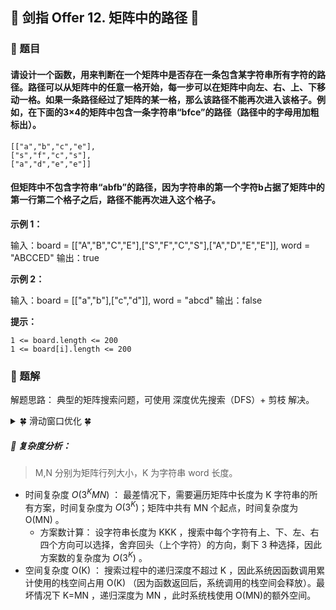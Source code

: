 ## &#127800; 剑指 Offer 12. 矩阵中的路径 &#127800;

### &#127826; 题目

#### 请设计一个函数，用来判断在一个矩阵中是否存在一条包含某字符串所有字符的路径。路径可以从矩阵中的任意一格开始，每一步可以在矩阵中向左、右、上、下移动一格。如果一条路径经过了矩阵的某一格，那么该路径不能再次进入该格子。例如，在下面的3×4的矩阵中包含一条字符串“bfce”的路径（路径中的字母用加粗标出）。
```
[["a","b","c","e"],
["s","f","c","s"],
["a","d","e","e"]]
```
#### 但矩阵中不包含字符串“abfb”的路径，因为字符串的第一个字符b占据了矩阵中的第一行第二个格子之后，路径不能再次进入这个格子。




**示例 1：**

输入：board = [["A","B","C","E"],["S","F","C","S"],["A","D","E","E"]], word = "ABCCED"
输出：true

**示例 2：**

输入：board = [["a","b"],["c","d"]], word = "abcd"
输出：false

**提示：**

    1 <= board.length <= 200
    1 <= board[i].length <= 200


### &#127826; 题解

解题思路：
典型的矩阵搜索问题，可使用 深度优先搜索（DFS）+ 剪枝 解决。
<details>
<summary>&#127808; 滑动窗口优化 &#127808;</summary>

```java
package LeetCode_2021.Coding_2021_02_17;

public class Offer12 {
    public static void main(String[] args){
        char [][] arr = {{'a','b','c','e'}, {'s','f','c','s'},{'a','d','e','e'}};
        String str = "bfcee";
        Offer12 offer12 = new Offer12();
        System.out.println(offer12.exist(arr, str));
        System.out.println(arr.length);
    }

    // 面试题12. 矩阵中的路径（ DFS + 剪枝 ）
    public boolean exist(char[][] board, String word) {
        // String转char
        char[] words = word.toCharArray();
        // 遍历行
        for(int i = 0; i < board.length; i++) {
            // 遍历列
            for(int j = 0; j < board[0].length; j++) {
                // 开启递归
                if(dfs(board, words, i, j, 0)) return true;
            }
        }
        return false;
    }
    // 深度搜索 + 剪枝
    // board:遍历矩阵 / word:目标字符 / i: 行号 / j: 列号 / k: 当前位置
    boolean dfs(char[][] board, char[] word, int i, int j, int k) {
        // 如果i、j越界，或者当前矩阵元素已访问过
        if(i >= board.length || i < 0 || j >= board[0].length || j < 0 || board[i][j] != word[k]) return false;
        // 字符串 word 已全部匹配
        if(k == word.length - 1) return true;
        // 标记当前矩阵元素，将 board[i][j] 修改为 空字符 '' ，代表此元素已访问过，防止之后搜索时重复访问。
        // 使用空字符（Python: '' , Java/C++: '\0' ）做标记是为了防止标记字符与矩阵原有字符重复。当存在重复时，此算法会将矩阵原有字符认作标记字符，从而出现错误。
        board[i][j] = '\0';
        // 搜索下一单元格： 朝当前元素的 上、下、左、右 四个方向开启下层递归，使用 或 连接 （代表只需找到一条可行路径就直接返回，不再做后续 DFS ），并记录结果至 res 。
        boolean res = dfs(board, word, i + 1, j, k + 1) || dfs(board, word, i - 1, j, k + 1) || dfs(board, word, i, j + 1, k + 1) || dfs(board, word, i , j - 1, k + 1);
        // 还原当前矩阵元素： 将 board[i][j] 元素还原至初始值，即 word[k] 。
        board[i][j] = word[k];
        // 返回布尔量 res ，代表是否搜索到目标字符串。
        return res;
    }
}

```
</details>
  
##### &#127826; 复杂度分析：

>M,N 分别为矩阵行列大小，K 为字符串 word 长度。
- 时间复杂度 ${O(3^KMN)}$ ： 最差情况下，需要遍历矩阵中长度为 K 字符串的所有方案，时间复杂度为 $O(3^K)$；矩阵中共有 MN 个起点，时间复杂度为 O(MN) 。
  - 方案数计算： 设字符串长度为 KKK ，搜索中每个字符有上、下、左、右四个方向可以选择，舍弃回头（上个字符）的方向，剩下 3 种选择，因此方案数的复杂度为 $O(3^K)$ 。
- 空间复杂度 O(K) ： 搜索过程中的递归深度不超过 K ，因此系统因函数调用累计使用的栈空间占用 O(K) （因为函数返回后，系统调用的栈空间会释放）。最坏情况下 K=MN ，递归深度为 MN ，此时系统栈使用 O(MN)的额外空间。